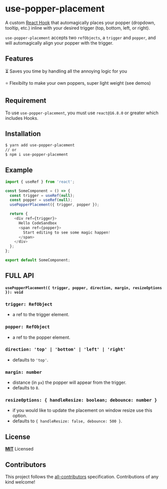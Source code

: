 # use-popper-placement

A custom [React Hook](https://reactjs.org/docs/hooks-overview.html) that automagically places your popper (dropdown, tooltip, etc.) inline with your desired trigger (top, bottom, left, or right).

`use-popper-placement` accepts two `refObjects`, a `trigger` and `popper`,
and will automagically align your popper with the trigger.

## Features

⏳ Saves you time by handling all the annoying logic for you

⭐️ Flexibilty to make your own poppers, super light weight (see demos)

## Requirement

To use `use-popper-placement`, you must use `react@16.8.0` or greater which includes Hooks.

## Installation

```sh
$ yarn add use-popper-placement
// or
$ npm i use-popper-placement
```

## Example

```js
import { useRef } from 'react';

const SomeComponent = () => {
  const trigger = useRef(null);
  const popper = useRef(null);
  usePopperPlacement({ trigger, popper });

  return {
    <div ref={trigger}>
      Hello CodeSandbox
      <span ref={popper}>
        Start editing to see some magic happen!
      </span>
    </div>
  };
};

export default SomeComponent;
```

## FULL API

#### `usePopperPlacement({ trigger, popper, direction, margin, resizeOptions }): void`

### `trigger: RefObject`

- a ref to the trigger element.

### `popper: RefObject`

- a ref to the popper element.

### `direction: 'top' | 'bottom' | 'left' | 'right'`

- defaults to `'top'`.

### `margin: number`

- distance (in `px`) the popper will appear from the trigger.
- defaults to `8`.

### `resizeOptions: { handleResize: boolean; debounce: number }`

- if you would like to update the placement on window resize use this option.
- defaults to `{ handleResize: false, debounce: 500 }`.

## License

**[MIT](LICENSE)** Licensed

## Contributors

This project follows the [all-contributors](https://github.com/all-contributors/all-contributors) specification. Contributions of any kind welcome!
